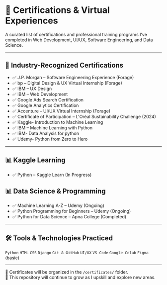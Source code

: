 # 📜 Certifications & Virtual Experiences

A curated list of certifications and professional training programs I’ve completed in Web Development, UI/UX, Software Engineering, and Data Science.

---

## 💼 Industry-Recognized Certifications

- ✅ J.P. Morgan – Software Engineering Experience (Forage)
- ✅ bp – Digital Design & UX Virtual Internship (Forage)
- ✅ IBM – UX Design
- ✅ IBM – Web Development
- ✅ Google Ads Search Certification
- ✅ Google Analytics Certification
- ✅ Accenture – UI/UX Virtual Internship (Forage)
- ✅ Certificate of Participation – L'Oréal Sustainability Challenge (2024)
- ✅ Kaggle- Introduction to Machine Learning
- ✅ IBM – Machine Learning with Python
- ✅ IBM- Data Analysis for python
- ✅ Udemy- Python from Zero to Hero


---

## 📊 Kaggle Learning

- ✅ Python – Kaggle Learn (In Progress)


## 📊 Data Science & Programming

- ✅ Machine Learning A-Z – Udemy (Ongoing)
- ✅ Python Programming for Beginners – Udemy (Ongoing)
- ✅ Python for Data Science – Apna College (Completed)

---

## 🛠 Tools & Technologies Practiced

`Python` `HTML` `CSS` `Django` `Git & GitHub` `UI/UX` `VS Code` `Google Colab` `Figma` (basic)

---

📁 Certificates will be organized in the `/certificates/` folder.  
🎯 This repository will continue to grow as I upskill and explore new areas.



